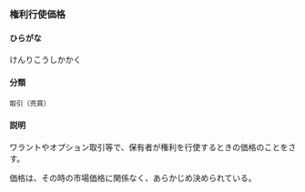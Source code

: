 <div style="display:none;">

## [あ行](securities-terms?id=あ行)
## [か行](securities-terms?id=か行)

</div>

### 権利行使価格

#### ひらがな

けんりこうしかかく

#### 分類

`取引（売買）`

#### 説明

ワラントやオプション取引等で、保有者が権利を行使するときの価格のことをさす。
価格は、その時の市場価格に関係なく、あらかじめ決められている。

<div style="display:none;">

## [さ行](securities-terms?id=さ行)
## [た行](securities-terms?id=た行)
## [な行](securities-terms?id=な行)
## [は行](securities-terms?id=は行)
## [ま行](securities-terms?id=ま行)
## [や行](securities-terms?id=や行)
## [ら行](securities-terms?id=ら行)
## [わ行](securities-terms?id=わ行)
## [英数字・記号](securities-terms?id=英数字・記号)

</div>

